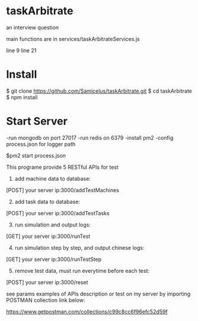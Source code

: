 # taskArbitrate
an interview question

main functions are in services/taskArbitrateServices.js

line 9 
line 21


# Install

$ git clone https://github.com/Samicelus/taskArbitrate.git
$ cd taskArbitrate
$ npm install

# Start Server

-run mongodb on port 27017
-run redis on 6379
-install pm2
-config process.json for logger path

$pm2 start process.json

This programe provide 5 RESTful APIs for test

1. add machine data to database:

[POST]  your server ip:3000/addTestMachines

2. add task data to database:

[POST]  your server ip:3000/addTestTasks

3. run simulation and output logs:

[GET]  your server ip:3000/runTest
  
4. run simulation step by step, and output chinese logs:

[GET] your server ip:3000/runTestStep
  
5. remove test data, must run everytime before each test:

[POST] your server ip:3000/reset
  
see params examples of APIs description or test on my server by importing POSTMAN collection link below:

https://www.getpostman.com/collections/c99c8cc6f96efc52d59f

